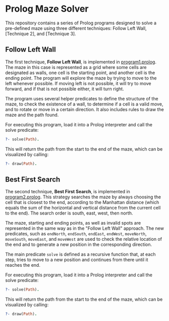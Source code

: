 # Prolog Maze Solver

This repository contains a series of Prolog programs designed to solve a pre-defined maze using three different techniques: Follow Left Wall, [Technique 2], and [Technique 3].

## Follow Left Wall

The first technique, **Follow Left Wall**, is implemented in [program1.prolog](link-to-program1.prolog). The maze in this case is represented as a grid where some cells are designated as walls, one cell is the starting point, and another cell is the ending point. The program will explore the maze by trying to move to the left whenever possible. If moving left is not possible, it will try to move forward, and if that is not possible either, it will turn right.

The program uses several helper predicates to define the structure of the maze, to check the existence of a wall, to determine if a cell is a valid move, and to rotate or move in a certain direction. It also includes rules to draw the maze and the path found.

For executing this program, load it into a Prolog interpreter and call the solve predicate:

```prolog
?- solve(Path).
```

This will return the path from the start to the end of the maze, which can be visualized by calling:

```prolog
?- draw(Path).
```

## Best First Search

The second technique, **Best First Search**, is implemented in [program2.prolog](link-to-program2.prolog). This strategy searches the maze by always choosing the cell that is closest to the end, according to the Manhattan distance (which equals the sum of the horizontal and vertical distance from the current cell to the end). The search order is south, east, west, then north.

The maze, starting and ending points, as well as invalid spots are represented in the same way as in the "Follow Left Wall" approach. The new predicates, such as `endNorth`, `endSouth`, `endEast`, `endWest`, `moveNorth`, `moveSouth`, `moveEast`, and `moveWest` are used to check the relative location of the end and to generate a new position in the corresponding direction.

The main predicate `solve` is defined as a recursive function that, at each step, tries to move to a new position and continues from there until it reaches the end.

For executing this program, load it into a Prolog interpreter and call the solve predicate:

```prolog
?- solve(Path).
```

This will return the path from the start to the end of the maze, which can be visualized by calling:

```prolog
?- draw(Path).
```

